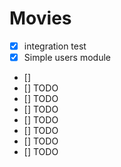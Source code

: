 

# Movies

* [x] integration test
* [x] Simple users module
* [] 
* [] TODO
* [] TODO
* [] TODO
* [] TODO
* [] TODO
* [] TODO
* [] TODO